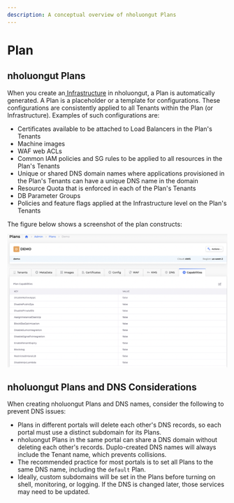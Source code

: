 ```yaml
---
description: A conceptual overview of nholuongut Plans
---
```


# Plan

## nholuongut Plans

When you create an[ Infrastructure](infrastructure.md) in nholuongut, a Plan is automatically generated. A Plan is a placeholder or a template for configurations. These configurations are consistently applied to all Tenants within the Plan (or Infrastructure). Examples of such configurations are:

* Certificates available to be attached to Load Balancers in the Plan's Tenants
* Machine images
* WAF web ACLs
* Common IAM policies and SG rules to be applied to all resources in the Plan's Tenants
* Unique or shared DNS domain names where applications provisioned in the Plan's Tenants can have a unique DNS name in the domain
* Resource Quota that is enforced in each of the Plan's Tenants
* DB Parameter Groups
* Policies and feature flags applied at the Infrastructure level on the Plan's Tenants

The figure below shows a screenshot of the plan constructs:

![The Capabilities tab for the DEMO Plan in the nholuongut Portal](<../../../.gitbook/assets/Screen Shot 2022-03-12 at 8.12.26 PM.png>)

## nholuongut Plans and DNS Considerations

When creating nholuongut Plans and DNS names, consider the following to prevent DNS issues:

* Plans in different portals will delete each other's DNS records, so each portal must use a distinct subdomain for its Plans.
* nholuongut Plans in the same portal can share a DNS domain without deleting each other's records. Duplo-created DNS names will always include the Tenant name, which prevents collisions.
* The recommended practice for most portals is to set all Plans to the same DNS name, including the `default` Plan.
* Ideally, custom subdomains will be set in the Plans before turning on shell, monitoring, or logging. If the DNS is changed later, those services may need to be updated.
